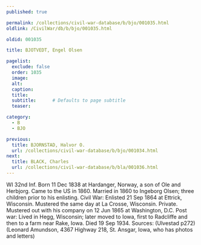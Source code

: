 ```yaml
---
published: true

permalink: /collections/civil-war-database/b/bjo/001035.html
oldlink: /CivilWar/db/b/bjo/001035.html

oldid: 001035

title: BJOTVEDT, Engel Olsen

pagelist:
  exclude: false
  order: 1035
  image: 
  alt:
  caption:
  title:
  subtitle:      # Defaults to page subtitle
  teaser:

category: 
  - B 
  - BJO

previous:
  title: BJORNSTAD, Halvor O.
  url: /collections/civil-war-database/b/bjo/001034.html  
next:
  title: BLACK, Charles
  url: /collections/civil-war-database/b/bla/001036.html   
---
```

WI 32nd Inf. Born 11 Dec 1838 at Hardanger, Norway, a son of Ole and Herbjorg. Came to the US in 1860. Married in 1860 to Ingeborg Olsen; three children prior to his enlisting. Civil War: Enlisted 21 Sep 1864 at Ettrick, Wisconsin. Mustered the same day at La Crosse, Wisconsin. Private. Mustered out with his company on 12 Jun 1865 at Washington, D.C. Post war: Lived in Hegg, Wisconsin; later moved to Iowa, first to Radcliffe and then to a farm near Rake, Iowa. Died 19 Sep 1934. Sources: (Ulvestad p272) (Leonard Amundson, 4367 Highway 218, St. Ansgar, Iowa, who has photos and letters)